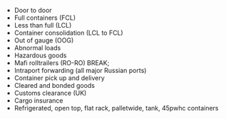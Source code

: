* Door to door
* Full containers (FCL)
* Less than full (LCL)
* Container consolidation (LCL to FCL)
* Out of gauge (OOG)
* Abnormal loads
* Hazardous goods
* Mafi rolltrailers (RO-RO)
BREAK;
* Intraport forwarding (all major Russian ports)
* Container pick up and delivery
* Cleared and bonded goods
* Customs clearance (UK)
* Cargo insurance
* Refrigerated, open top, flat rack, palletwide, tank, 45pwhc containers
